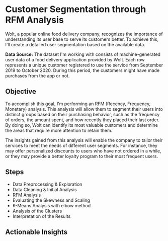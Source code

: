 # Customer Segmentation through RFM Analysis

Wolt, a popular online food delivery company, recognizes the importance of understanding its user base to serve its customers better. To achieve this, I'll create a detailed user segmentation based on the available data.

**Data Source:** The dataset I'm working with consists of machine-generated user data of a food delivery application provided by Wolt. Each row represents a unique customer registered to use the service from September 2019 to October 2020. During this period, the customers might have made purchases from the app or not.

## Objective
To accomplish this goal, I'm performing an RFM (Recency, Frequency, Monetary) analysis. This analysis will allow them to segment their users into distinct groups based on their purchasing behavior, such as the frequency of orders, the amount spent, and how recently they placed their last order. By doing so, Wolt can identify its most valuable customers and determine the areas that require more attention to retain them.

The insights gained from this analysis will enable the company to tailor their services to meet the needs of different user segments. For instance, they may offer personalized discounts to users who have not ordered in a while, or they may provide a better loyalty program to their most frequent users.

## Steps

* Data Preprocessing & Exploration
* Data Cleaning & Initial Analysis
* RFM Analysis
* Evaluating the Skewness and Scaling
* K-Means Analysis with elbow method
* Analysis of the Clusters
* Interpretation of the Results



## Actionable Insights
